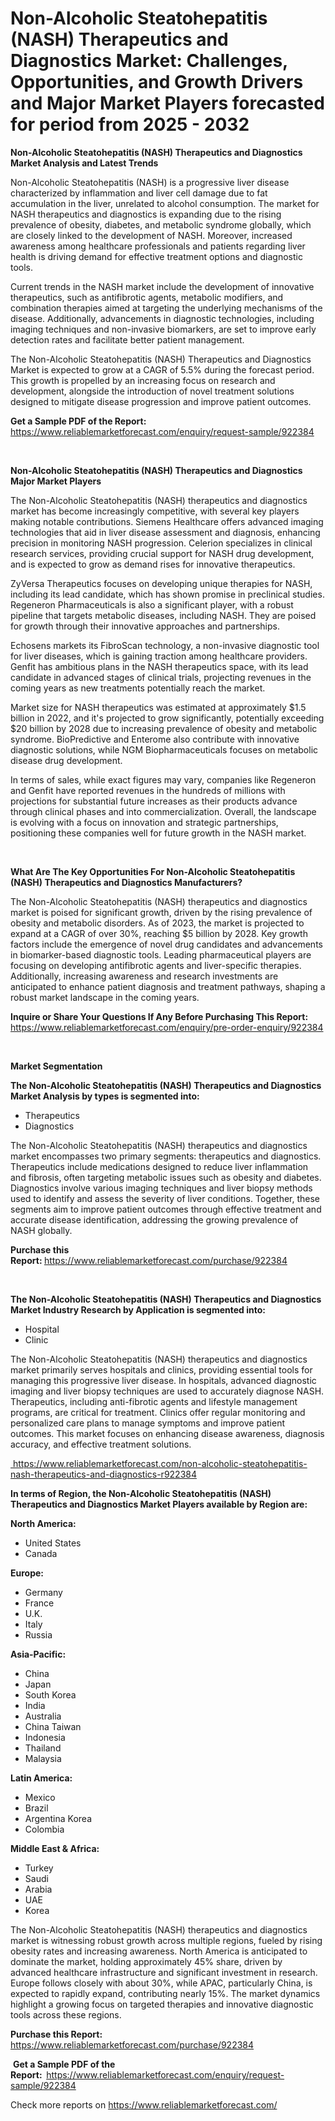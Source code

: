 <p><h1>Non-Alcoholic Steatohepatitis (NASH) Therapeutics and Diagnostics Market: Challenges, Opportunities, and Growth Drivers and Major Market Players forecasted for period from 2025 - 2032</h1></p><p><strong>Non-Alcoholic Steatohepatitis (NASH) Therapeutics and Diagnostics Market Analysis and Latest Trends</strong></p>
<p><p>Non-Alcoholic Steatohepatitis (NASH) is a progressive liver disease characterized by inflammation and liver cell damage due to fat accumulation in the liver, unrelated to alcohol consumption. The market for NASH therapeutics and diagnostics is expanding due to the rising prevalence of obesity, diabetes, and metabolic syndrome globally, which are closely linked to the development of NASH. Moreover, increased awareness among healthcare professionals and patients regarding liver health is driving demand for effective treatment options and diagnostic tools.</p><p>Current trends in the NASH market include the development of innovative therapeutics, such as antifibrotic agents, metabolic modifiers, and combination therapies aimed at targeting the underlying mechanisms of the disease. Additionally, advancements in diagnostic technologies, including imaging techniques and non-invasive biomarkers, are set to improve early detection rates and facilitate better patient management.</p><p>The Non-Alcoholic Steatohepatitis (NASH) Therapeutics and Diagnostics Market is expected to grow at a CAGR of 5.5% during the forecast period. This growth is propelled by an increasing focus on research and development, alongside the introduction of novel treatment solutions designed to mitigate disease progression and improve patient outcomes.</p></p>
<p><strong>Get a Sample PDF of the Report:&nbsp;</strong> <a href="https://www.reliablemarketforecast.com/enquiry/request-sample/922384?utm_campaign=1105&utm_medium=2&utm_source=Github&utm_content=ia&utm_term=03032025&utm_id=non-alcoholic-steatohepatitis-nash-therapeutics-and-diagnostics">https://www.reliablemarketforecast.com/enquiry/request-sample/922384</a></p>
<p>&nbsp;</p>
<p><strong>Non-Alcoholic Steatohepatitis (NASH) Therapeutics and Diagnostics Major Market Players</strong></p>
<p><p>The Non-Alcoholic Steatohepatitis (NASH) therapeutics and diagnostics market has become increasingly competitive, with several key players making notable contributions. Siemens Healthcare offers advanced imaging technologies that aid in liver disease assessment and diagnosis, enhancing precision in monitoring NASH progression. Celerion specializes in clinical research services, providing crucial support for NASH drug development, and is expected to grow as demand rises for innovative therapeutics.</p><p>ZyVersa Therapeutics focuses on developing unique therapies for NASH, including its lead candidate, which has shown promise in preclinical studies. Regeneron Pharmaceuticals is also a significant player, with a robust pipeline that targets metabolic diseases, including NASH. They are poised for growth through their innovative approaches and partnerships.</p><p>Echosens markets its FibroScan technology, a non-invasive diagnostic tool for liver diseases, which is gaining traction among healthcare providers. Genfit has ambitious plans in the NASH therapeutics space, with its lead candidate in advanced stages of clinical trials, projecting revenues in the coming years as new treatments potentially reach the market.</p><p>Market size for NASH therapeutics was estimated at approximately $1.5 billion in 2022, and it's projected to grow significantly, potentially exceeding $20 billion by 2028 due to increasing prevalence of obesity and metabolic syndrome. BioPredictive and Enterome also contribute with innovative diagnostic solutions, while NGM Biopharmaceuticals focuses on metabolic disease drug development.</p><p>In terms of sales, while exact figures may vary, companies like Regeneron and Genfit have reported revenues in the hundreds of millions with projections for substantial future increases as their products advance through clinical phases and into commercialization. Overall, the landscape is evolving with a focus on innovation and strategic partnerships, positioning these companies well for future growth in the NASH market.</p></p>
<p>&nbsp;</p>
<p><strong>What Are The Key Opportunities For Non-Alcoholic Steatohepatitis (NASH) Therapeutics and Diagnostics Manufacturers?</strong></p>
<p><p>The Non-Alcoholic Steatohepatitis (NASH) therapeutics and diagnostics market is poised for significant growth, driven by the rising prevalence of obesity and metabolic disorders. As of 2023, the market is projected to expand at a CAGR of over 30%, reaching $5 billion by 2028. Key growth factors include the emergence of novel drug candidates and advancements in biomarker-based diagnostic tools. Leading pharmaceutical players are focusing on developing antifibrotic agents and liver-specific therapies. Additionally, increasing awareness and research investments are anticipated to enhance patient diagnosis and treatment pathways, shaping a robust market landscape in the coming years.</p></p>
<p><strong>Inquire or Share Your Questions If Any Before Purchasing This Report:</strong> <a href="https://www.reliablemarketforecast.com/enquiry/pre-order-enquiry/922384?utm_campaign=1105&utm_medium=2&utm_source=Github&utm_content=ia&utm_term=03032025&utm_id=non-alcoholic-steatohepatitis-nash-therapeutics-and-diagnostics">https://www.reliablemarketforecast.com/enquiry/pre-order-enquiry/922384</a></p>
<p>&nbsp;</p>
<p><strong>Market Segmentation</strong></p>
<p><strong>The Non-Alcoholic Steatohepatitis (NASH) Therapeutics and Diagnostics Market Analysis by types is segmented into:</strong></p>
<p><ul><li>Therapeutics</li><li>Diagnostics</li></ul></p>
<p><p>The Non-Alcoholic Steatohepatitis (NASH) therapeutics and diagnostics market encompasses two primary segments: therapeutics and diagnostics. Therapeutics include medications designed to reduce liver inflammation and fibrosis, often targeting metabolic issues such as obesity and diabetes. Diagnostics involve various imaging techniques and liver biopsy methods used to identify and assess the severity of liver conditions. Together, these segments aim to improve patient outcomes through effective treatment and accurate disease identification, addressing the growing prevalence of NASH globally.</p></p>
<p><strong>Purchase this Report:&nbsp;</strong><a href="https://www.reliablemarketforecast.com/purchase/922384?utm_campaign=1105&utm_medium=2&utm_source=Github&utm_content=ia&utm_term=03032025&utm_id=non-alcoholic-steatohepatitis-nash-therapeutics-and-diagnostics">https://www.reliablemarketforecast.com/purchase/922384</a></p>
<p>&nbsp;</p>
<p><strong>The Non-Alcoholic Steatohepatitis (NASH) Therapeutics and Diagnostics Market Industry Research by Application is segmented into:</strong></p>
<p><ul><li>Hospital</li><li>Clinic</li></ul></p>
<p><p>The Non-Alcoholic Steatohepatitis (NASH) therapeutics and diagnostics market primarily serves hospitals and clinics, providing essential tools for managing this progressive liver disease. In hospitals, advanced diagnostic imaging and liver biopsy techniques are used to accurately diagnose NASH. Therapeutics, including anti-fibrotic agents and lifestyle management programs, are critical for treatment. Clinics offer regular monitoring and personalized care plans to manage symptoms and improve patient outcomes. This market focuses on enhancing disease awareness, diagnosis accuracy, and effective treatment solutions.</p></p>
<p><a href="https://www.reliablemarketforecast.com/non-alcoholic-steatohepatitis-nash-therapeutics-and-diagnostics-r922384?utm_campaign=1105&utm_medium=2&utm_source=Github&utm_content=ia&utm_term=03032025&utm_id=non-alcoholic-steatohepatitis-nash-therapeutics-and-diagnostics">&nbsp;https://www.reliablemarketforecast.com/non-alcoholic-steatohepatitis-nash-therapeutics-and-diagnostics-r922384</a></p>
<p><strong>In terms of Region, the Non-Alcoholic Steatohepatitis (NASH) Therapeutics and Diagnostics Market Players available by Region are:</strong></p>
<p>
    <p> <strong> North America: </strong>
        <ul>
            <li>United States</li>
            <li>Canada</li>
        </ul>
        </p> 
    <p> <strong> Europe: </strong>
        <ul>
            <li>Germany</li>
            <li>France</li>
            <li>U.K.</li>
            <li>Italy</li>
            <li>Russia</li>
        </ul>
        </p> 
    <p> <strong> Asia-Pacific: </strong>
        <ul>
            <li>China</li>
            <li>Japan</li>
            <li>South Korea</li>
            <li>India</li>
            <li>Australia</li>
            <li>China Taiwan</li>
            <li>Indonesia</li>
            <li>Thailand</li>
            <li>Malaysia</li>
        </ul>
        </p> 
    <p> <strong> Latin America: </strong>
        <ul>
            <li>Mexico</li>
            <li>Brazil</li>
            <li>Argentina Korea</li>
            <li>Colombia</li>
        </ul>
        </p> 
    <p> <strong> Middle East & Africa: </strong>
        <ul>
            <li>Turkey</li>
            <li>Saudi</li>
            <li>Arabia</li>
            <li>UAE</li>
            <li>Korea</li>
        </ul>
    </p>
    </p>
<p><p>The Non-Alcoholic Steatohepatitis (NASH) therapeutics and diagnostics market is witnessing robust growth across multiple regions, fueled by rising obesity rates and increasing awareness. North America is anticipated to dominate the market, holding approximately 45% share, driven by advanced healthcare infrastructure and significant investment in research. Europe follows closely with about 30%, while APAC, particularly China, is expected to rapidly expand, contributing nearly 15%. The market dynamics highlight a growing focus on targeted therapies and innovative diagnostic tools across these regions.</p></p>
<p><strong>Purchase this Report: </strong><a href="https://www.reliablemarketforecast.com/purchase/922384?utm_campaign=1105&utm_medium=2&utm_source=Github&utm_content=ia&utm_term=03032025&utm_id=non-alcoholic-steatohepatitis-nash-therapeutics-and-diagnostics">https://www.reliablemarketforecast.com/purchase/922384</a></p>
<p>&nbsp;<strong>Get a Sample PDF of the Report:&nbsp;&nbsp;</strong><a href="https://www.reliablemarketforecast.com/enquiry/request-sample/922384?utm_campaign=1105&utm_medium=2&utm_source=Github&utm_content=ia&utm_term=03032025&utm_id=non-alcoholic-steatohepatitis-nash-therapeutics-and-diagnostics">https://www.reliablemarketforecast.com/enquiry/request-sample/922384</a></p>
<p><strong></strong></p>
<p>Check more reports on <a href="https://www.reliablemarketforecast.com/?utm_campaign=1105&utm_medium=2&utm_source=Github&utm_content=ia&utm_term=03032025&utm_id=non-alcoholic-steatohepatitis-nash-therapeutics-and-diagnostics">https://www.reliablemarketforecast.com/</a></p>